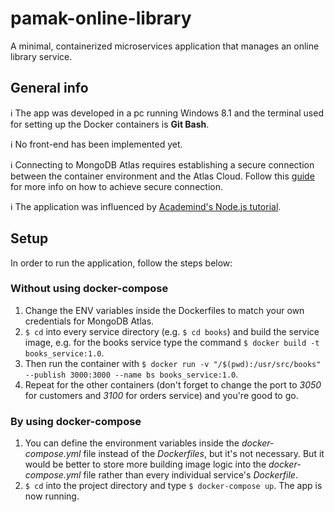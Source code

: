 # pamak-online-library
A minimal, containerized microservices application that manages an online library service.

## General info
:information_source: The app was developed in a pc running Windows 8.1 and the terminal used for setting up the Docker containers is **Git Bash**.

:information_source: No front-end has been implemented yet.

:information_source: Connecting to MongoDB Atlas requires establishing a secure connection between the container environment and the Atlas Cloud. Follow this [guide](https://docs.docker.com/engine/security/https/) for more info on how to achieve secure connection.

:information_source: The application was influenced by [Academind's Node.js tutorial](https://www.youtube.com/playlist?list=PL55RiY5tL51q4D-B63KBnygU6opNPFk_q).

## Setup
In order to run the application, follow the steps below: 
### Without using docker-compose
1. Change the ENV variables inside the Dockerfiles to match your own credentials for MongoDB Atlas.
2. ```$ cd``` into every service directory (e.g. ```$ cd books```) and build the service image, e.g. for the books service type the command ```$ docker build -t books_service:1.0```.
3. Then run the container with ```$ docker run -v "/$(pwd):/usr/src/books" --publish 3000:3000 --name bs books_service:1.0```.
4. Repeat for the other containers (don't forget to change the port to _3050_ for customers and _3100_ for orders service) and you're good to go.
### By using docker-compose
1. You can define the environment variables inside the _docker-compose.yml_ file instead of the _Dockerfiles_, but it's not necessary. But it would be better to store more building image logic into the _docker-compose.yml_ file rather than every individual service's _Dockerfile_.
2. ```$ cd``` into the project directory and type ```$ docker-compose up```. The app is now running.
